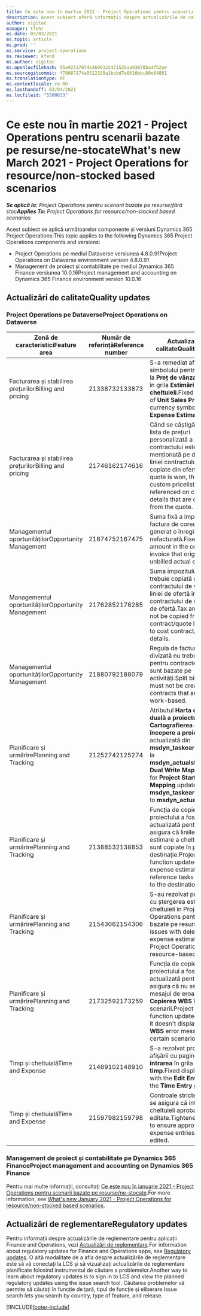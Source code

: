```yaml
---
title: Ce este nou în martie 2021 - Project Operations pentru scenarii bazate pe resurse/ne-stocate
description: Acest subiect oferă informații despre actualizările de calitate disponibile în lansarea din martie 2021 a Project Operations pentru scenarii bazate pe resurse/ne-stocate.
author: sigitac
manager: tfehr
ms.date: 03/03/2021
ms.topic: article
ms.prod: ''
ms.service: project-operations
ms.reviewer: kfend
ms.author: sigitac
ms.openlocfilehash: 95a9251707de3699322471535aa93070ba4fb2ae
ms.sourcegitcommit: f78087174a8512199a1bcbd7e8610bbc80e64801
ms.translationtype: HT
ms.contentlocale: ro-RO
ms.lasthandoff: 03/04/2021
ms.locfileid: "5500033"
---
```

# <a name="whats-new-march-2021---project-operations-for-resourcenon-stocked-based-scenarios"></a><span data-ttu-id="5cf5c-103">Ce este nou în martie 2021 - Project Operations pentru scenarii bazate pe resurse/ne-stocate</span><span class="sxs-lookup"><span data-stu-id="5cf5c-103">What's new March 2021 - Project Operations for resource/non-stocked based scenarios</span></span>

<span data-ttu-id="5cf5c-104">_**Se aplică la:** Project Operations pentru scenarii bazate pe resurse/fără stoc_</span><span class="sxs-lookup"><span data-stu-id="5cf5c-104">_**Applies To:** Project Operations for resource/non-stocked based scenarios_</span></span>

<span data-ttu-id="5cf5c-105">Acest subiect se aplică următoarelor componente și versiuni Dynamics 365 Project Operations:</span><span class="sxs-lookup"><span data-stu-id="5cf5c-105">This topic applies to the following Dynamics 365 Project Operations components and versions:</span></span>

- <span data-ttu-id="5cf5c-106">Project Operations pe mediul Dataverse versiunea 4.8.0.91</span><span class="sxs-lookup"><span data-stu-id="5cf5c-106">Project Operations on Dataverse environment version 4.8.0.91</span></span> 
- <span data-ttu-id="5cf5c-107">Management de proiect și contabilitate pe mediul Dynamics 365 Finance versiunea 10.0.16</span><span class="sxs-lookup"><span data-stu-id="5cf5c-107">Project management and accounting on Dynamics 365 Finance environment version 10.0.16</span></span> 

## <a name="quality-updates"></a><span data-ttu-id="5cf5c-108">Actualizări de calitate</span><span class="sxs-lookup"><span data-stu-id="5cf5c-108">Quality updates</span></span>

### <a name="project-operations-on-dataverse"></a><span data-ttu-id="5cf5c-109">Project Operations pe Dataverse</span><span class="sxs-lookup"><span data-stu-id="5cf5c-109">Project Operations on Dataverse</span></span>


| <span data-ttu-id="5cf5c-110">**Zonă de caracteristici**</span><span class="sxs-lookup"><span data-stu-id="5cf5c-110">**Feature area**</span></span> | <span data-ttu-id="5cf5c-111">**Număr de referință**</span><span class="sxs-lookup"><span data-stu-id="5cf5c-111">**Reference number**</span></span> | <span data-ttu-id="5cf5c-112">**Actualizare de calitate**</span><span class="sxs-lookup"><span data-stu-id="5cf5c-112">**Quality update**</span></span> |
| --- | --- | --- |
| <span data-ttu-id="5cf5c-113">Facturarea și stabilirea prețurilor</span><span class="sxs-lookup"><span data-stu-id="5cf5c-113">Billing and pricing</span></span> | <span data-ttu-id="5cf5c-114">2133873</span><span class="sxs-lookup"><span data-stu-id="5cf5c-114">2133873</span></span> | <span data-ttu-id="5cf5c-115">S-a remediat afișajul simbolului pentru monedă la **Preț de vânzare unitar** în grila **Estimări de cheltuieli**.</span><span class="sxs-lookup"><span data-stu-id="5cf5c-115">Fixed the display of **Unit Sales Price** currency symbol in the **Expense Estimates** grid.</span></span> |
| <span data-ttu-id="5cf5c-116">Facturarea și stabilirea prețurilor</span><span class="sxs-lookup"><span data-stu-id="5cf5c-116">Billing and pricing</span></span> | <span data-ttu-id="5cf5c-117">2174616</span><span class="sxs-lookup"><span data-stu-id="5cf5c-117">2174616</span></span> | <span data-ttu-id="5cf5c-118">Când se câștigă o ofertă, lista de prețuri personalizată a contractului este menționată pe detaliile liniei contractului care sunt copiate din ofertă.</span><span class="sxs-lookup"><span data-stu-id="5cf5c-118">When a quote is won, the contract custom pricelist is referenced on contract line details that are copied from the quote.</span></span> |
| <span data-ttu-id="5cf5c-119">Managementul oportunităților</span><span class="sxs-lookup"><span data-stu-id="5cf5c-119">Opportunity Management</span></span> | <span data-ttu-id="5cf5c-120">2167475</span><span class="sxs-lookup"><span data-stu-id="5cf5c-120">2167475</span></span> | <span data-ttu-id="5cf5c-121">Suma fixă a impozitului în factura de corecție care a generat o înregistrare reală nefacturată.</span><span class="sxs-lookup"><span data-stu-id="5cf5c-121">Fixed tax amount in the correction invoice that originated an unbilled actual entry.</span></span> |
| <span data-ttu-id="5cf5c-122">Managementul oportunităților</span><span class="sxs-lookup"><span data-stu-id="5cf5c-122">Opportunity Management</span></span> | <span data-ttu-id="5cf5c-123">2176285</span><span class="sxs-lookup"><span data-stu-id="5cf5c-123">2176285</span></span> | <span data-ttu-id="5cf5c-124">Suma impozitului nu trebuie copiată din detaliile contractului de vânzare / liniei de ofertă în detaliile contractului de cost / liniei de ofertă.</span><span class="sxs-lookup"><span data-stu-id="5cf5c-124">Tax amount must not be copied from sales contract/quote line details to cost contract/quote line details.</span></span> |
| <span data-ttu-id="5cf5c-125">Managementul oportunităților</span><span class="sxs-lookup"><span data-stu-id="5cf5c-125">Opportunity Management</span></span> | <span data-ttu-id="5cf5c-126">2188079</span><span class="sxs-lookup"><span data-stu-id="5cf5c-126">2188079</span></span> | <span data-ttu-id="5cf5c-127">Regula de facturare divizată nu trebuie creată pentru contractele care nu sunt bazate pe activități.</span><span class="sxs-lookup"><span data-stu-id="5cf5c-127">Split billing rule must not be created for contracts that are not work-based.</span></span> |
| <span data-ttu-id="5cf5c-128">Planificare și urmărire</span><span class="sxs-lookup"><span data-stu-id="5cf5c-128">Planning and Tracking</span></span> | <span data-ttu-id="5cf5c-129">2125274</span><span class="sxs-lookup"><span data-stu-id="5cf5c-129">2125274</span></span> | <span data-ttu-id="5cf5c-130">Atributul **Harta de scriere duală a proiectului** pentru **Cartografierea datei de începere a proiectului** actualizată din **msdyn\_taskearlieststart** la **msdyn\_actualstart**.</span><span class="sxs-lookup"><span data-stu-id="5cf5c-130">**Project Dual Write Map** attribute for **Project Start Date Mapping** updated from **msdyn\_taskearlieststart** to **msdyn\_actualstart**.</span></span> |
| <span data-ttu-id="5cf5c-131">Planificare și urmărire</span><span class="sxs-lookup"><span data-stu-id="5cf5c-131">Planning and Tracking</span></span> | <span data-ttu-id="5cf5c-132">2138853</span><span class="sxs-lookup"><span data-stu-id="5cf5c-132">2138853</span></span> | <span data-ttu-id="5cf5c-133">Funcția de copiere a proiectului a fost actualizată pentru a se asigura că liniile de estimare a cheltuielilor sunt copiate în proiectul de destinație.</span><span class="sxs-lookup"><span data-stu-id="5cf5c-133">Project copy function updated to ensure expense estimate lines that reference tasks are copied to the destination project.</span></span> |
| <span data-ttu-id="5cf5c-134">Planificare și urmărire</span><span class="sxs-lookup"><span data-stu-id="5cf5c-134">Planning and Tracking</span></span> | <span data-ttu-id="5cf5c-135">2154306</span><span class="sxs-lookup"><span data-stu-id="5cf5c-135">2154306</span></span> | <span data-ttu-id="5cf5c-136">S-au rezolvat problemele cu ștergerea estimărilor de cheltuieli în Project Operations pentru scenarii bazate pe resurse.</span><span class="sxs-lookup"><span data-stu-id="5cf5c-136">Fixed issues with deleting expense estimates in Project Operations for resource-based scenarios.</span></span> |
| <span data-ttu-id="5cf5c-137">Planificare și urmărire</span><span class="sxs-lookup"><span data-stu-id="5cf5c-137">Planning and Tracking</span></span> | <span data-ttu-id="5cf5c-138">2173259</span><span class="sxs-lookup"><span data-stu-id="5cf5c-138">2173259</span></span> | <span data-ttu-id="5cf5c-139">Funcția de copiere a proiectului a fost actualizată pentru a se asigura că nu se afișează mesajul de eroare **Copierea WBS** în anumite scenarii.</span><span class="sxs-lookup"><span data-stu-id="5cf5c-139">Project copy function updated to ensure it doesn't display **Copying WBS** error message in certain scenarios.</span></span> |
| <span data-ttu-id="5cf5c-140">Timp și cheltuială</span><span class="sxs-lookup"><span data-stu-id="5cf5c-140">Time and Expense</span></span> | <span data-ttu-id="5cf5c-141">2148910</span><span class="sxs-lookup"><span data-stu-id="5cf5c-141">2148910</span></span> | <span data-ttu-id="5cf5c-142">S-a rezolvat problema afișării cu pagina **Editați intrarea** în grila **Intrare de timp**.</span><span class="sxs-lookup"><span data-stu-id="5cf5c-142">Fixed display issue with the **Edit Entry** page in the **Time Entry** grid.</span></span> |
| <span data-ttu-id="5cf5c-143">Timp și cheltuială</span><span class="sxs-lookup"><span data-stu-id="5cf5c-143">Time and Expense</span></span> | <span data-ttu-id="5cf5c-144">2159798</span><span class="sxs-lookup"><span data-stu-id="5cf5c-144">2159798</span></span> | <span data-ttu-id="5cf5c-145">Controale stricte pentru a se asigura că intrările de cheltuieli aprobate nu pot fi editate.</span><span class="sxs-lookup"><span data-stu-id="5cf5c-145">Tightened controls to ensure approved expense entries can't be edited.</span></span> |

### <a name="project-management-and-accounting-on-dynamics-365-finance"></a><span data-ttu-id="5cf5c-146">Management de proiect și contabilitate pe Dynamics 365 Finance</span><span class="sxs-lookup"><span data-stu-id="5cf5c-146">Project management and accounting on Dynamics 365 Finance</span></span>

<span data-ttu-id="5cf5c-147">Pentru mai multe informații, consultați [Ce este nou în ianuarie 2021 - Project Operations pentru scenarii bazate pe resurse/ne-stocate](whats-new-jan-2021-resource-based.md).</span><span class="sxs-lookup"><span data-stu-id="5cf5c-147">For more information, see [What's new January 2021 - Project Operations for resource/non-stocked based scenarios](whats-new-jan-2021-resource-based.md).</span></span>

## <a name="regulatory-updates"></a><span data-ttu-id="5cf5c-148">Actualizări de reglementare</span><span class="sxs-lookup"><span data-stu-id="5cf5c-148">Regulatory updates</span></span>

<span data-ttu-id="5cf5c-149">Pentru informații despre actualizările de reglementare pentru aplicații Finance and Operations, vezi [Actualizări de reglementare](https://docs.microsoft.com/dynamics365/finance/localizations/regulatory-updates).</span><span class="sxs-lookup"><span data-stu-id="5cf5c-149">For information about regulatory updates for Finance and Operations apps, see [Regulatory updates](https://docs.microsoft.com/dynamics365/finance/localizations/regulatory-updates).</span></span> <span data-ttu-id="5cf5c-150">O altă modalitate de a afla despre actualizările de reglementare este să vă conectați la LCS și să vizualizați actualizările de reglementare planificate folosind instrumentul de căutare a problemelor.</span><span class="sxs-lookup"><span data-stu-id="5cf5c-150">Another way to learn about regulatory updates is to sign in to LCS and view the planned regulatory updates using the issue search tool.</span></span> <span data-ttu-id="5cf5c-151">Căutarea problemelor vă permite să căutați în funcție de țară, tipul de funcție și eliberare.</span><span class="sxs-lookup"><span data-stu-id="5cf5c-151">Issue search lets you search by country, type of feature, and release.</span></span>


[!INCLUDE[footer-include](../includes/footer-banner.md)]
